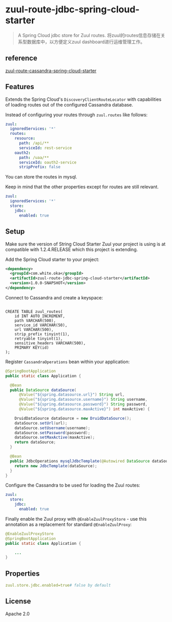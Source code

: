 # zuul-route-jdbc-spring-cloud-starter
> A Spring Cloud jdbc store for Zuul routes.
将zuul的routes信息存储在关系型数据库中，以方便定义zuul dashboard进行运维管理工作。

## reference
[zuul-route-cassandra-spring-cloud-starter](https://github.com/jmnarloch/zuul-route-cassandra-spring-cloud-starter)

## Features

Extends the Spring Cloud's `DiscoveryClientRouteLocator` with capabilities of loading routes out of the configured Cassandra database.

Instead of configuring your routes through `zuul.routes` like follows:

```yaml
zuul:
  ignoredServices: '*'
  routes:
    resource:
      path: /api/**
      serviceId: rest-service
    oauth2:
      path: /uaa/**
      serviceId: oauth2-service
      stripPrefix: false
```

You can store the routes in mysql.

Keep in mind that the other properties except for routes are still relevant.

```yaml
zuul:
  ignoredServices: '*'
  store:
    jdbc:
      enabled: true
```

## Setup

Make sure the version of String Cloud Starter Zuul your project is using is at compatible with 1.2.4.RELEASE which this 
project is extending.

Add the Spring Cloud starter to your project:

```xml
<dependency>
  <groupId>com.white.oka</groupId>
  <artifactId>zuul-route-jdbc-spring-cloud-starter</artifactId>
  <version>1.0.0-SNAPSHOT</version>
</dependency>
```

Connect to Cassandra and create a keyspace:

```sql(mysql)

CREATE TABLE zuul_routes(
    id INT AUTO_INCREMENT,
    path VARCHAR(500),
    service_id VARCHAR(50),
    url VARCHAR(500),
    strip_prefix tinyint(1),
    retryable tinyint(1),
    sensitive_headers VARCHAR(500),
    PRIMARY KEY(id)
);
```

Register `CassandraOperations` bean within your application:

```java
@SpringBootApplication
public static class Application {

  @Bean
  public DataSource dataSource(
      @Value("${spring.datasource.url}") String url,
      @Value("${spring.datasource.username}") String username,
      @Value("${spring.datasource.password}") String password,
      @Value("${spring.datasource.maxActive}") int maxActive) {

    DruidDataSource dataSource = new DruidDataSource();
    dataSource.setUrl(url);
    dataSource.setUsername(username);
    dataSource.setPassword(password);
    dataSource.setMaxActive(maxActive);
    return dataSource;
  }

  @Bean
  public JdbcOperations mysqlJdbcTemplate(@Autowired DataSource dataSource) {
    return new JdbcTemplate(dataSource);
  }
}
```

Configure the Cassandra to be used for loading the Zuul routes:

```yaml
zuul:
  store:
    jdbc:
      enabled: true
```

Finally enable the Zuul proxy with `@EnableZuulProxyStore` - use this annotation as a replacement for standard `@EnableZuulProxy`:

```java
@EnableZuulProxyStore
@SpringBootApplication
public static class Application {

    ...
}
```

## Properties

```yaml
zuul.store.jdbc.enabled=true# false by default
```

## License

Apache 2.0
